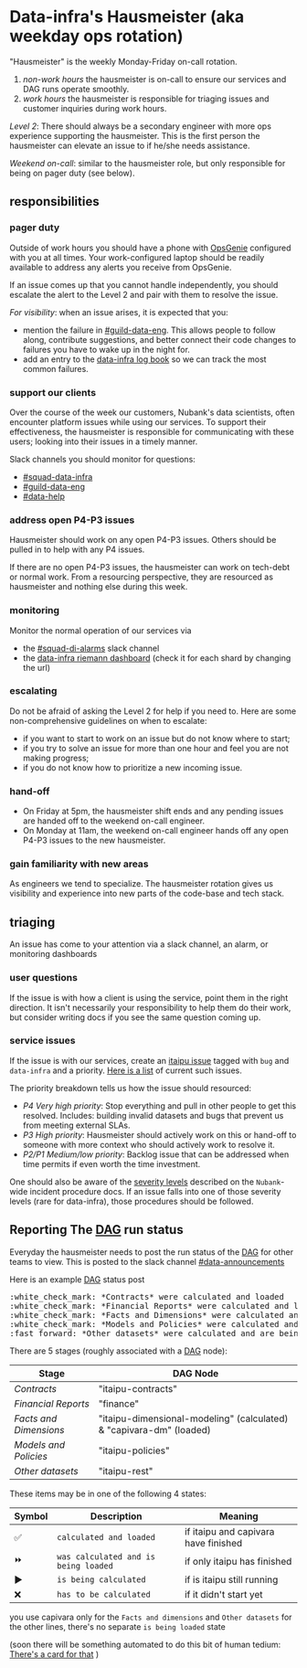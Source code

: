 # Data-infra's Hausmeister (aka weekday ops rotation)

"Hausmeister" is the weekly Monday-Friday on-call rotation.

1. _non-work hours_ the hausmeister is on-call to ensure our services and DAG runs operate smoothly.
2. _work hours_ the hausmeister is responsible for triaging issues and customer inquiries during work hours.

_Level 2_: There should always be a secondary engineer with more ops experience supporting the hausmeister. This is the first person the hausmeister can elevate an issue to if he/she needs assistance.

_Weekend on-call_: similar to the hausmeister role, but only responsible for being on pager duty (see below).

## responsibilities

### pager duty
Outside of work hours you should have a phone with [OpsGenie](http://opsgenie.com/) configured with you at all times. Your work-configured laptop should be readily available to address any alerts you receive from OpsGenie.

If an issue comes up that you cannot handle independently, you should escalate the alert to the Level 2 and pair with them to resolve the issue.

_For visibility_: when an issue arises, it is expected that you:
 - mention the failure in [#guild-data-eng](https://nubank.slack.com/messages/C1SNEPL5P/). This allows people to follow along, contribute suggestions, and better connect their code changes to failures you have to wake up in the night for.
 - add an entry to the [data-infra log book](https://docs.google.com/spreadsheets/d/1-1AEX2aPvZvEQgGjXyxIoYl4eD2oav6_6V-eAH2oZ74/edit#gid=0) so we can track the most common failures.

### support our clients
Over the course of the week our customers, Nubank's data scientists, often encounter platform issues while using our services.
To support their effectiveness, the hausmeister is responsible for communicating with these users; looking into their issues in a timely manner.

Slack channels you should monitor for questions:

* [#squad-data-infra](https://nubank.slack.com/messages/C0XRWDYQ2/)
* [#guild-data-eng](https://nubank.slack.com/messages/C1SNEPL5P/)
* [#data-help](https://nubank.slack.com/messages/C06F04CH1/)

### address open P4-P3 issues
Hausmeister should work on any open P4-P3 issues. Others should be pulled in to help with any P4 issues.

If there are no open P4-P3 issues, the hausmeister can work on tech-debt or normal work. From a resourcing perspective, they are resourced as hausmeister and nothing else during this week.

### monitoring
Monitor the normal operation of our services via

* the [#squad-di-alarms](https://nubank.slack.com/messages/C51LWJ0SK/) slack channel
* the [data-infra riemann dashboard](http://prod-s0-watchtower.nubank.com.br/#data-infra) (check it for each shard by changing the url)

### escalating
Do not be afraid of asking the Level 2 for help if you need to. Here are some non-comprehensive guidelines on when to escalate:
* if you want to start to work on an issue but do not know where to start;
* if you try to solve an issue for more than one hour and feel you are not making progress;
* if you do not know how to prioritize a new incoming issue.

### hand-off

* On Friday at 5pm, the hausmeister shift ends and any pending issues are handed off to the weekend on-call engineer.
* On Monday at 11am, the weekend on-call engineer hands off any open P4-P3 issues to the new hausmeister.

### gain familiarity with new areas
As engineers we tend to specialize. The hausmeister rotation gives us visibility and experience into new parts of the code-base and tech stack.

## triaging

An issue has come to your attention via a slack channel, an alarm, or monitoring dashboards

### user questions
If the issue is with how a client is using the service, point them in the right direction. It isn't necessarily your responsibility to help them do their work, but consider writing docs if you see the same question coming up.

### service issues
If the issue is with our services, create an [itaipu issue](https://github.com/nubank/itaipu/issues/) tagged with `bug` and `data-infra` and a priority.
[Here is a list](https://github.com/nubank/itaipu/issues?q=is%3Aopen+is%3Aissue+label%3Abug+label%3Adata-infra) of current such issues.

The priority breakdown tells us how the issue should resourced:

* _P4 Very high priority_: Stop everything and pull in other people to get this resolved. Includes: building invalid datasets and bugs that prevent us from meeting external SLAs.
* _P3 High priority_: Hausmeister should actively work on this or hand-off to someone with more context who should actively work to resolve it.
* _P2/P1 Medium/low priority_: Backlog issue that can be addressed when time permits if even worth the time investment.

One should also be aware of the [severity levels](https://github.com/nubank/morgue#severity-levels) described on the `Nubank`-wide incident procedure docs. If an issue falls into one of those severity levels (rare for data-infra), those procedures should be followed.

## Reporting The [DAG](https://airflow.nubank.com.br/admin/airflow/graph?dag_id=prod-dagao) run status

Everyday the hausmeister needs to post the run status of the [DAG](https://airflow.nubank.com.br/admin/airflow/graph?dag_id=prod-dagao) for other teams to view.
This is posted to the slack channel [#data-announcements](https://nubank.slack.com/messages/C20GTK220/)

Here is an example [DAG](https://airflow.nubank.com.br/admin/airflow/graph?dag_id=prod-dagao) status post

<pre>
:white_check_mark: *Contracts* were calculated and loaded
:white_check_mark: *Financial Reports* were calculated and loaded
:white_check_mark: *Facts and Dimensions* were calculated and loaded
:white_check_mark: *Models and Policies* were calculated and loaded
:fast_forward: *Other datasets* were calculated and are being loaded
</pre>

There are 5 stages (roughly associated with a [DAG](https://airflow.nubank.com.br/admin/airflow/graph?dag_id=prod-dagao) node):

| Stage | DAG Node |
| ------ | -------- |
| *Contracts* | "itaipu-contracts" |
| *Financial Reports* | "finance" |
| *Facts and Dimensions* | "itaipu-dimensional-modeling" (calculated) & "capivara-dm" (loaded) |
| *Models and Policies* | "itaipu-policies" |
| *Other datasets* | "itaipu-rest" |

These items may be in one of the following 4 states:

| Symbol | Description | Meaning |
| ------ | ----------- | ------- |
|:white_check_mark:  | `calculated and loaded` | if itaipu and capivara have finished |
|:fast_forward:  | `was calculated and is being loaded` | if only itaipu has finished |
|:arrow_forward: | `is being calculated` | if is itaipu still running |
|:x: | `has to be calculated` | if it didn't start yet |

you use capivara only for the `Facts and dimensions` and `Other datasets`
for the other lines, there's no separate `is being loaded` state

(soon there will be something automated to do this bit of human tedium: [There's a card for that](https://app.clubhouse.io/nubank/story/953/auto-post-dag-status-to-data-announcements) )

